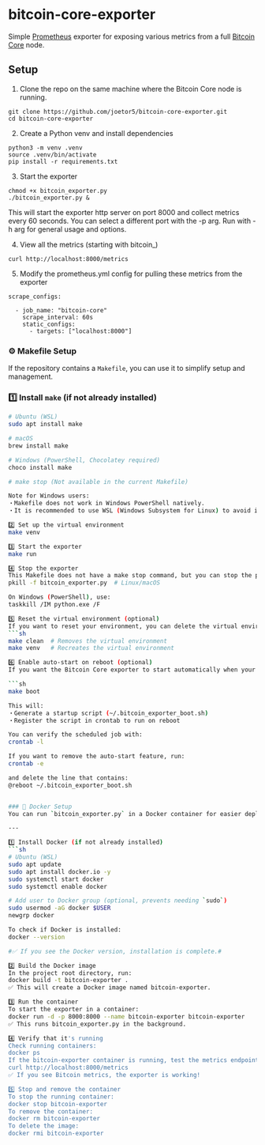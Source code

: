 # bitcoin-core-exporter

Simple [Prometheus](https://prometheus.io/) exporter for exposing various metrics from a full [Bitcoin Core](https://bitcoincore.org/) node.

## Setup

1. Clone the repo on the same machine where the Bitcoin Core node is running.
```
git clone https://github.com/joetor5/bitcoin-core-exporter.git
cd bitcoin-core-exporter
```
2. Create a Python venv and install dependencies
```
python3 -m venv .venv
source .venv/bin/activate
pip install -r requirements.txt
```
3. Start the exporter
```
chmod +x bitcoin_exporter.py
./bitcoin_exporter.py &
```

This will start the exporter http server on port 8000 and collect metrics every 60 seconds. You can select a different port with the -p arg. Run with -h arg for general usage and options.

4. View all the metrics (starting with bitcoin_)
```
curl http://localhost:8000/metrics
```
5. Modify the prometheus.yml config for pulling these metrics from the exporter
```
scrape_configs:

  - job_name: "bitcoin-core"
    scrape_interval: 60s
    static_configs:
      - targets: ["localhost:8000"]

```

### ⚙️ Makefile Setup
If the repository contains a `Makefile`, you can use it to simplify setup and management.

### **1️⃣ Install `make` (if not already installed)**
   ```sh
   # Ubuntu (WSL)
   sudo apt install make 

   # macOS
   brew install make      

   # Windows (PowerShell, Chocolatey required)
   choco install make     

# make stop (Not available in the current Makefile)

Note for Windows users:
・Makefile does not work in Windows PowerShell natively.
・It is recommended to use WSL (Windows Subsystem for Linux) to avoid issues.

2️⃣ Set up the virtual environment
   make venv

3️⃣ Start the exporter
   make run

4️⃣ Stop the exporter
This Makefile does not have a make stop command, but you can stop the process manually:
   pkill -f bitcoin_exporter.py  # Linux/macOS

On Windows (PowerShell), use:
   taskkill /IM python.exe /F

5️⃣ Reset the virtual environment (optional)
If you want to reset your environment, you can delete the virtual environment and set it up again:
```sh
   make clean  # Removes the virtual environment
   make venv   # Recreates the virtual environment

6️⃣ Enable auto-start on reboot (optional)
If you want the Bitcoin Core exporter to start automatically when your system reboots, you can run:

```sh
   make boot

This will:
・Generate a startup script (~/.bitcoin_exporter_boot.sh)
・Register the script in crontab to run on reboot

You can verify the scheduled job with:
   crontab -l

If you want to remove the auto-start feature, run:
   crontab -e

and delete the line that contains:
   @reboot ~/.bitcoin_exporter_boot.sh


### 🐳 Docker Setup
You can run `bitcoin_exporter.py` in a Docker container for easier deployment.

---

1️⃣ Install Docker (if not already installed)
```sh
# Ubuntu (WSL)
   sudo apt update
   sudo apt install docker.io -y
   sudo systemctl start docker
   sudo systemctl enable docker

# Add user to Docker group (optional, prevents needing `sudo`)
   sudo usermod -aG docker $USER
   newgrp docker

To check if Docker is installed:
   docker --version

#✅ If you see the Docker version, installation is complete.#

2️⃣ Build the Docker image
In the project root directory, run:
   docker build -t bitcoin-exporter .
✅ This will create a Docker image named bitcoin-exporter.

3️⃣ Run the container
To start the exporter in a container:
   docker run -d -p 8000:8000 --name bitcoin-exporter bitcoin-exporter
✅ This runs bitcoin_exporter.py in the background.

4️⃣ Verify that it's running
Check running containers:
   docker ps
If the bitcoin-exporter container is running, test the metrics endpoint:
   curl http://localhost:8000/metrics
✅ If you see Bitcoin metrics, the exporter is working!

5️⃣ Stop and remove the container
To stop the running container:
   docker stop bitcoin-exporter
To remove the container:
   docker rm bitcoin-exporter
To delete the image:
   docker rmi bitcoin-exporter